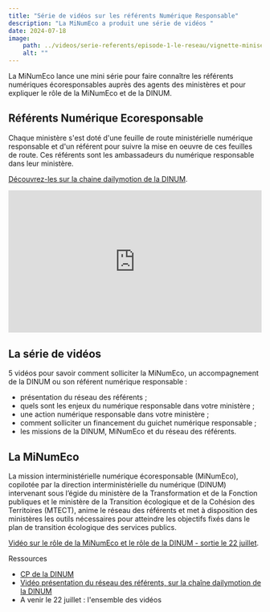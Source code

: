 ```yaml
---
title: "Série de vidéos sur les référents Numérique Responsable"
description: "La MiNumEco a produit une série de vidéos "
date: 2024-07-18
image:
    path: ../videos/serie-referents/episode-1-le-reseau/vignette-miniserie-episode1.webp
    alt: ""
---
```

<!-- image: /img/videos/miniserie/vignette-miniserie-episode1.webp -->

<!-- ![]({{ image }}) -->

La MiNumEco lance une mini série pour faire connaître les référents numériques écoresponsables auprès des agents des ministères et pour expliquer le rôle de la MiNumEco et de la DINUM.

## Référents Numérique Ecoresponsable

Chaque ministère s'est doté d'une feuille de route ministérielle numérique responsable et d'un référent pour suivre la mise en oeuvre de ces feuilles de route.
Ces référents sont les ambassadeurs du numérique responsable dans leur ministère.

[Découvrez-les sur la chaine dailymotion de la DINUM](https://www.dailymotion.com/video/x92eo5e).

<div style="position:relative;padding-bottom:56.25%;height:0;overflow:hidden;"> <iframe style="width:100%;height:100%;position:absolute;left:0px;top:0px;overflow:hidden" frameborder="0" type="text/html" src="https://www.dailymotion.com/embed/video/x92eo5e" width="100%" height="100%" allowfullscreen title="Dailymotion Video Player" > </iframe> </div>

## La série de vidéos

5 vidéos pour savoir comment solliciter la MiNumEco, un accompagnement de la DINUM ou son référent numérique responsable :
* présentation du réseau des référents ;
* quels sont les enjeux du numérique responsable dans votre ministère ;
* une action numérique responsable dans votre ministère ;
* comment solliciter un financement du guichet numérique responsable ;
* les missions de la DINUM, MiNumEco et du réseau des référents.

## La MiNumEco

La mission interministérielle numérique écoresponsable (MiNumEco), copilotée par la direction interministérielle du numérique (DINUM) intervenant sous l’égide du ministère de la Transformation et de la Fonction publiques et le ministère de la Transition écologique et de la Cohésion des Territoires (MTECT), anime le réseau des référents et met à disposition des ministères les outils nécessaires pour atteindre les objectifs fixés dans le plan de transition écologique des services publics.

[Vidéo sur le rôle de la MiNumEco et le rôle de la DINUM - sortie le 22 juillet](lien).

<div class="fr-highlight">

Ressources

* [CP de la DINUM](/docs/2024/CP_NUMERIQUE_ECORESPONSABLE_REFERENTS_MINISTERIELS_SERIE_VIDEO.docx)
* [Vidéo présentation du réseau des référents, sur la chaîne dailymotion de la DINUM](https://www.dailymotion.com/video/x92eo5e)
* A venir le 22 juillet : l'ensemble des vidéos

</div>
